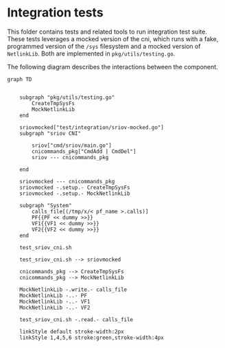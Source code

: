 # Integration tests

This folder contains tests and related tools to run integration test suite. These tests leverages a mocked version of the cni, which runs with a 
fake, programmed version of the `/sys` filesystem and a mocked version of `NetlinkLib`. Both are implemented in `pkg/utils/testing.go`.

The following diagram describes the interactions between the component. 

```mermaid
graph TD
  
  
    subgraph "pkg/utils/testing.go"
        CreateTmpSysFs
        MockNetlinkLib
    end
  
    sriovmocked["test/integration/sriov-mocked.go"]
    subgraph "sriov CNI"

        sriov["cmd/sriov/main.go"]
        cnicommands_pkg["CmdAdd | CmdDel"]
        sriov --- cnicommands_pkg
        
    end

    sriovmocked --- cnicommands_pkg
    sriovmocked -.setup.- CreateTmpSysFs
    sriovmocked -.setup.- MockNetlinkLib

    subgraph "System"
        calls_file[(/tmp/x/< pf_name >.calls)]
        PF{{PF << dummy >>}}
        VF1{{VF1 << dummy >>}}
        VF2{{VF2 << dummy >>}}
    end

    test_sriov_cni.sh

    test_sriov_cni.sh --> sriovmocked 
  
    cnicommands_pkg --> CreateTmpSysFs
    cnicommands_pkg --> MockNetlinkLib

    MockNetlinkLib -.write.- calls_file
    MockNetlinkLib -..- PF
    MockNetlinkLib -..- VF1
    MockNetlinkLib -..- VF2

    test_sriov_cni.sh -.read.- calls_file

    linkStyle default stroke-width:2px
    linkStyle 1,4,5,6 stroke:green,stroke-width:4px
```
